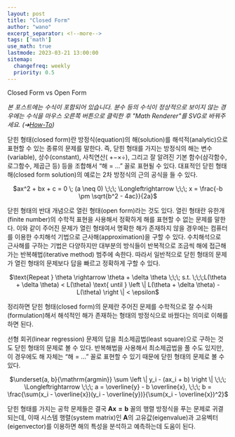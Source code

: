 ```yaml
---
layout: post
title: "Closed Form"
author: "wano"
excerpt_separator: <!--more-->
tags: ['math']
use_math: true
lastmode: 2023-03-21 13:00:00
sitemap:
  changefreq: weekly
  priority: 0.5
---
```


Closed Form vs Open Form<!--more-->

*본 포스트에는 수식이 포함되어 있습니다. 분수 등의 수식이 정상적으로 보이지 않는 경우에는 수식을 마우스 오른쪽 버튼으로 클릭한 후 "Math Renderer"를 SVG로 바꿔주세요. (➔[How-To](https://cgvfxmath.github.io/2023-03-18/math-renderer))*

닫힌 형태(closed form)란 방정식(equation)의 해(solution)를 해석적(analytic)으로 표현할 수 있는 종류의 문제를 말한다. 즉, 닫힌 형태를 가지는 방정식의 해는 변수(variable), 상수(constant), 사칙연산( +−×÷), 그리고 잘 알려진 기본 함수(삼각함수, 로그함수, 제곱근 등) 등을 조합해서 “해 = …” 꼴로 표현될 수 있다. 대표적인 닫힌 형태 해(closed form solution)의 예로는 2차 방정식의 근의 공식을 들 수 있다.

<p style="text-align: center;">$ax^2 + bx + c = 0 \; (a \neq 0) \;\;\; \Longleftrightarrow \;\;\; x = \frac{-b \pm \sqrt{b^2 - 4ac}}{2a}$</p>


닫힌 형태의 반대 개념으로 열린 형태(open form)라는 것도 있다. 열린 형태란 유한개(finite number)의 수학적 표현을 사용해서 정확하게 해를 표현할 수 없는 문제를 말한다. 이와 같이 주어진 문제가 열린 형태여서 명확한 해가 존재하지 않을 경우에는 컴퓨터를 이용한 수치해석 기법으로 근사해(approximation)을 구할 수 있다. 수치해석으로 근사해를 구하는 기법은 다양하지만 대부분의 방식들이 반복적으로 조금씩 해에 접근해 가는 반복해법(iterative method) 범주에 속한다. 따라서 일반적으로 닫힌 형태의 문제가 열린 형태의 문제보다 답을 빠르고 정확하게 구할 수 있다.

<p style="text-align: center;">$\text{Repeat } \theta \rightarrow \theta + \delta \theta \;\;\; s.t. \;\;\;L(\theta + \delta \theta) < L(\theta) \text{ until } \left \| L(\theta + \delta \theta) - L(\theta) \right \| < \epsilon$</p>


정리하면 닫힌 형태(closed form)의 문제란 주어진 문제를 수학적으로 잘 수식화(formulation)해서 해석적인 해가 존재하는 형태의 방정식으로 바꿨다는 의미로 이해를 하면 된다.

선형 회귀(linear regression) 문제의 답을 최소제곱법(least square)으로 구하는 것도 닫힌 형태의 문제로 볼 수 있다. 반복해법을 사용해서 최소제곱법을 풀 수도 있지만, 이 경우에도 해 자체는 “해 = …” 꼴로 표현할 수 있기 때문에 닫힌 형태의 문제로 볼 수 있다.

<p style="text-align: center;">$\underset{a, b}{\mathrm{argmin}} \sum \left \| y_i - (ax_i + b) \right \| \;\;\; \Longleftrightarrow \;\;\; a = \overline{y} - b \overline{x}, \;\;\; b = \frac{\sum(x_i - \overline{x})(y_i - \overline{y})}{\sum(x_i - \overline{x})^2}$</p>

닫힌 형태를 가지는 공학 문제들은 결국 $\mathbf{Ax=b}$ 꼴의 행렬 방정식을 푸는 문제로 귀결되는데, 이때 시스템 행렬(system matrix)인 $\mathbf{A}$의 고유값(eigenvalue)과 고유벡터(eigenvector)를 이용하면 해의 특성을 분석하고 예측하는데 도움이 된다.

